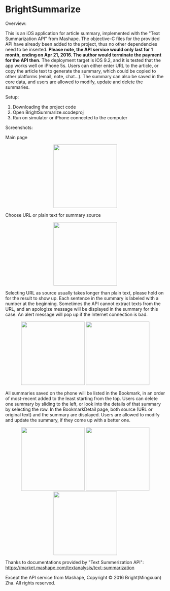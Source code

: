 # BrightSummarize
Overview:

This is an iOS application for article summary, implemented with the "Text Summarization API" from Mashape. The objective-C files for the provided API have already been added to the project, thus no other dependencies need to be inserted. 
**Please note, the API service would only last for 1 month, ending on Apr 21, 2016. The author would terminate the payment for the API then.**
The deployment target is iOS 9.2, and it is tested that the app works well on iPhone 5s. Users can either enter URL to the article, or copy the article text to generate the summary, which could be copied to other platforms (email, note, chat...). The summary can also be saved in the core data, and users are allowed to modify, update and delete the summaries.

Setup:

1. Downloading the project code
2. Open BrightSummarize.xcodeproj
3. Run on simulator or iPhone connected to the computer

Screenshots:

Main page

<p align="center">
<img src="https://cloud.githubusercontent.com/assets/8942049/13948838/c3c3a058-eff8-11e5-8809-fb234f89a6c9.png" width="200"/>
</p>

Choose URL or plain text for summary source

<p align="center">
<img src="https://cloud.githubusercontent.com/assets/8942049/13948876/f03b7124-eff8-11e5-984b-503d1e9a124e.png" width="200"/>
</p>

Selecting URL as source usually takes longer than plain text, please hold on for the result to show up. Each sentence in the summary is labeled with a number at the beginning. Sometimes the API cannot extract texts from the URL, and an apologize message will be displayed in the summary for this case. An alert message will pop up if the Internet connection is bad. 

<p align="center">
<img src="https://cloud.githubusercontent.com/assets/8942049/13948885/fae04096-eff8-11e5-982e-68c084e9d34d.png" width="200"/>
<img src="https://cloud.githubusercontent.com/assets/8942049/13948884/f9b94d8e-eff8-11e5-9b18-25306f3f0d5e.png" width="200"/>
</p>

All summaries saved on the phone will be listed in the Bookmark, in an order of most-recent added to the least starting from the top. Users can delete one summary by sliding to the left, or look into the details of that summary by selecting the row. In the BookmarkDetail page, both source (URL or original text) and the summary are displayed. Users are allowed to modify and update the summary, if they come up with a better one.

<p align="center">
<img src="https://cloud.githubusercontent.com/assets/8942049/13948898/040e4e74-eff9-11e5-89ff-7c247200fce9.png" width="200"/>
<img src="https://cloud.githubusercontent.com/assets/8942049/13948880/f53a46d2-eff8-11e5-8e0d-9a4eac978764.png" width="200"/>
<img src="https://cloud.githubusercontent.com/assets/8942049/13948906/0c59aae2-eff9-11e5-9702-211defe4120f.png" width="200"/>
</p>


Thanks to documentations provided by "Text Summerization API": https://market.mashape.com/textanalysis/text-summarization

Except the API service from Mashape, Copyright © 2016 Bright(Mingxuan) Zha. All rights reserved.
